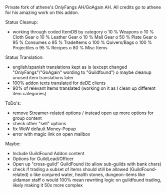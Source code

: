 Private fork of athene's OnlyFangs AH/GoAgain AH. All credits go to athene for his amazing work on this addon.


Status Cleanup:
- working through coded ItemDB by category
    o 10 % Weapons
    o 10 % Cloth Gear
    o 10 % Leather Gear
    o 10 % Mail Gear
    o 50 % Plate Gear
    o 95 % Consumes
    o 95 % TradeItems
    o 100 % Quivers/Bags
    o 100 % Projectiles
    o 95 % Recipes
    o 80 % Misc Items

Status Translation:
- english/spanish translations kept as is (except changed "OnlyFangs"/"GoAgain" wording to "Guildfound")
    o maybe cleanup unused item translations later
- 100% addon texts translated for deDE clients
- 90% of relevant Items translated (working on it as I clean up different item categories)
  
ToDo's:
- remove Streamer-related options / instead open up more options for group content
- check other "sell" options
- fix WoW default Money-Popup
- error with magic link on open mailbox

Maybe:
- Include GuildFound Addon content
- Options for GuildLead/Officer
- Open up "cross-guild" GuildFound (to allow sub-guilds with bank chars)
- check if trading a subset of items should still be allowed (GuildFound-related)
    o like conjured water, health stones, dungeon-items like uldaman staff
    o would 100% mean rewriting logic on guildfound trading, likely making it 50x more complex
